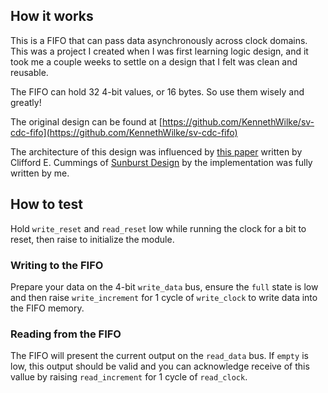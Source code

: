 <!---

This file is used to generate your project datasheet. Please fill in the information below and delete any unused
sections.

You can also include images in this folder and reference them in the markdown. Each image must be less than
512 kb in size, and the combined size of all images must be less than 1 MB.
-->

## How it works

This is a FIFO that can pass data asynchronously across clock domains. This was a project I created when I was first learning logic design, and it took me a couple weeks to settle on a design that I felt was clean and reusable.

The FIFO can hold 32 4-bit values, or 16 bytes. So use them wisely and greatly!

The original design can be found at [https://github.com/KennethWilke/sv-cdc-fifo](https://github.com/KennethWilke/sv-cdc-fifo)

The architecture of this design was influenced by
[this paper](http://www.sunburst-design.com/papers/CummingsSNUG2002SJ_FIFO1.pdf)
written by Clifford E. Cummings of
[Sunburst Design](http://www.sunburst-design.com) by the implementation was fully written by me. 

## How to test

Hold `write_reset` and `read_reset` low while running the clock for a bit to reset, then raise to initialize the module.

### Writing to the FIFO

Prepare your data on the 4-bit `write_data` bus, ensure the `full` state is low and then raise `write_increment` for 1 cycle of `write_clock` to write data into the FIFO memory.

### Reading from the FIFO

The FIFO will present the current output on the `read_data` bus. If `empty` is low, this output should be valid and you can acknowledge receive of this vallue by raising `read_increment` for 1 cycle of `read_clock`.
